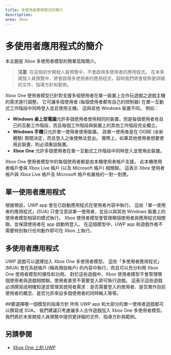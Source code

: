 ```yaml
---
title: 多使用者應用程式的簡介
description: 
area: Xbox
---
```


# 多使用者應用程式的簡介

本主題是 Xbox 多使用者模型的簡單高階簡介。

> **注意**&nbsp;&nbsp;在這個初步開發人員預覽中，不會啟用多使用者的應用程式。 在未來開發人員預覽中，將會啟用多使用者的應用程式，屆時我們將會發佈更詳細的文件、指導方針和範例。 

Xbox One 使用者模型已針對支援多個使用者在單一裝置上合作玩遊戲之遊戲主機的需求進行調整。 
它可讓多個使用者 (每個使用者都有自己的控制器) 在單一互動式工作階段中同時登入並且使用主機。 
這與其他 Windows 裝置不同。 例如：
* **Windows 桌上型電腦**允許多個使用者使用相同的裝置，但是每個使用者有自己的互動工作階段，而且每個工作階段與裝置上的其他工作階段完全獨立。
* **Windows 手機**只允許單一使用者使用裝置。 該單一使用者是在 OOBE (全新體驗) 期間決定，而且登入之後便無法登出。 實際上，如果其他使用者想要使用此裝置，則必須重設裝置。 
* **Xbox One** 允許多個使用者在單一互動式工作階段中同時登入並使用此裝置。

Xbox One 使用者模型中的每個使用者都是由本機使用者帳戶支援。 
此本機使用者帳戶會與 Xbox Live 帳戶 (以及 Microsoft 帳戶) 相關聯。 
這表示 Xbox 使用者帳戶與 Xbox Live 帳戶及 Microsoft 帳戶有嚴格的一對一對應。

## 單一使用者應用程式
根據預設，UWP app 會在已啟動應用程式在使用者內容中執行。 
這些「單一使用者的應用程式」(SUA) 只會注意該單一使用者，並且以與其他 Windows 裝置上的使用者模型相容的模式執行。 
Xbox 使用者模型會管理哪個使用者與應用程式相關聯，並保證使用者在 app 啟動時登入。 
在這個模型中，UWP app 和遊戲作者不需要特別執行任何動作即可在 Xbox 上執行。 

## 多使用者應用程式
UWP 遊戲可以選擇加入 Xbox One 多使用者模型。 
這些「多使用者應用程式」(MUA) 會在系統帳戶 (稱為預設帳戶) 的內容中執行，而且可以充分利用 Xbox One 使用者模型的彈性和功用。 
對於這些遊戲中，Xbox 使用者模型不會管理哪個使用者與遊戲相關聯，使用者甚至不需要登入即可執行遊戲。 
這表示這些遊戲必須撰寫成明確知道並管理其使用者需求︰是否需要登入的使用者、是否實作目前使用者的概念、是否允許來自多個使用者的同時輸入等等。

##要選擇哪一個模型的指導方針
所有 UWP app 和大部分的單一使用者遊戲都可以撰寫成 SUA。 
我們建議只考慮讓多人合作遊戲加入 Xbox One 多使用者模型。 
我們將於未來開發人員預覽中提供更詳細的文件、指導方針與範例。

## 另請參閱
- [Xbox One 上的 UWP](index.md)


<!--HONumber=Mar16_HO5-->


